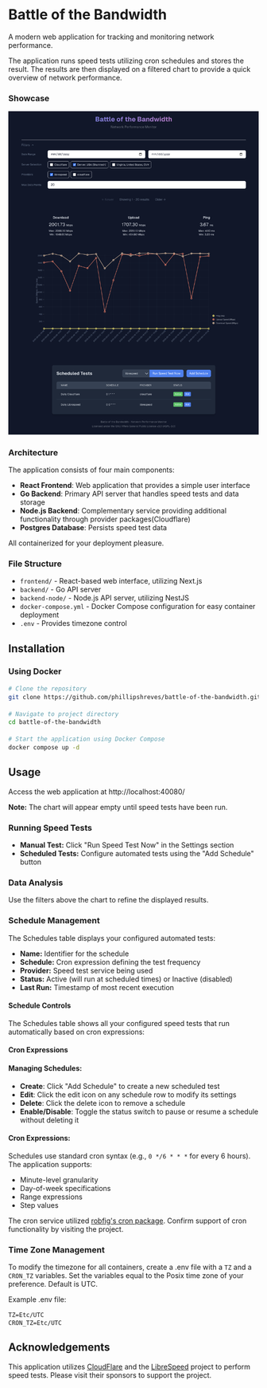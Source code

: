 # Battle of the Bandwidth

A modern web application for tracking and monitoring network performance. 

The application runs speed tests utilizing cron schedules and stores the result. The results are then displayed on a filtered chart to provide a quick overview of network performance.

### Showcase

![showcase-screenshot-01.png](showcase-screenshot-01.png)

### Architecture

The application consists of four main components:
- **React Frontend**: Web application that provides a simple user interface
- **Go Backend**: Primary API server that handles speed tests and data storage
- **Node.js Backend**: Complementary service providing additional functionality through provider packages(Cloudflare)
- **Postgres Database**: Persists speed test data

All containerized for your deployment pleasure.

### File Structure

- `frontend/` - React-based web interface, utilizing Next.js
- `backend/` - Go API server
- `backend-node/` - Node.js API server, utilizing NestJS
- `docker-compose.yml` - Docker Compose configuration for easy container deployment
- `.env` - Provides timezone control

## Installation

### Using Docker

```bash
# Clone the repository
git clone https://github.com/phillipshreves/battle-of-the-bandwidth.git

# Navigate to project directory
cd battle-of-the-bandwidth

# Start the application using Docker Compose
docker compose up -d
```

## Usage

Access the web application at http://localhost:40080/

**Note:** The chart will appear empty until speed tests have been run.

### Running Speed Tests

- **Manual Test:** Click "Run Speed Test Now" in the Settings section
- **Scheduled Tests:** Configure automated tests using the "Add Schedule" button

### Data Analysis

Use the filters above the chart to refine the displayed results.

### Schedule Management

The Schedules table displays your configured automated tests:

- **Name:** Identifier for the schedule
- **Schedule:** Cron expression defining the test frequency
- **Provider:** Speed test service being used
- **Status:** Active (will run at scheduled times) or Inactive (disabled)
- **Last Run:** Timestamp of most recent execution

#### Schedule Controls

The Schedules table shows all your configured speed tests that run automatically based on cron expressions:

#### Cron Expressions

#### Managing Schedules:
- **Create**: Click "Add Schedule" to create a new scheduled test
- **Edit**: Click the edit icon on any schedule row to modify its settings
- **Delete**: Click the delete icon to remove a schedule
- **Enable/Disable**: Toggle the status switch to pause or resume a schedule without deleting it

#### Cron Expressions:
Schedules use standard cron syntax (e.g., `0 */6 * * *` for every 6 hours). The application supports:
- Minute-level granularity
- Day-of-week specifications
- Range expressions
- Step values

The cron service utilized [robfig's cron package](https://github.com/robfig/cron). Confirm support of cron functionality by visiting the project.

### Time Zone Management

To modify the timezone for all containers, create a .env file with a `TZ` and a `CRON_TZ` variables. Set the variables equal to the Posix time zone of your preference. Default is UTC.

Example .env file:
```
TZ=Etc/UTC
CRON_TZ=Etc/UTC
```

## Acknowledgements

This application utilizes [CloudFlare](https://github.com/cloudflare/speedtest?tab=readme-ov-file) and the [LibreSpeed](https://librespeed.org/) project to perform speed tests. Please visit their sponsors to support the project.
